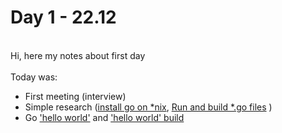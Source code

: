 # Day 1 - 22.12
<br>Hi, here my notes about first day<br>
<br>Today was:

  <ul>
    <li>First meeting (interview)</li>
    <li>Simple research (<a href="https://golangdocs.com/install-go-linux">install go on *nix</a>,
    <a href="https://gobyexample.com/hello-world">Run and build *.go files</a>
    )</li>
    <li>Go <a href="https://github.com/1-sw/go-internship/blob/main/day/1/main.go">'hello world'</a> and
    <a href="https://github.com/1-sw/go-internship/blob/main/day/1/main">'hello world' build</a> </li>
  </ul>

